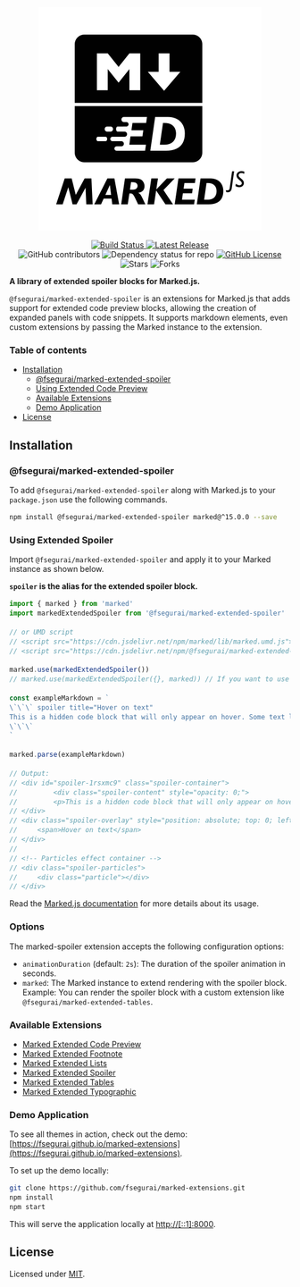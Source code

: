 <p align="center">
  <img alt="Marked Extensions Logo" src="https://raw.githubusercontent.com/fsegurai/marked-extensions/main/demo/public/marked-extensions.svg">
</p>

<p align="center">
  <a href="https://github.com/fsegurai/marked-extensions/actions/workflows/release-library.yml">
      <img src="https://github.com/fsegurai/marked-extensions/actions/workflows/release-library.yml/badge.svg"
          alt="Build Status">
  </a>
  <a href="https://www.npmjs.org/package/@fsegurai/marked-extended-spoiler">
      <img src="https://img.shields.io/npm/v/@fsegurai/marked-extended-spoiler.svg"
          alt="Latest Release">
  </a>
  <br>
  <img alt="GitHub contributors" src="https://img.shields.io/github/contributors/fsegurai/marked-extensions">
  <img alt="Dependency status for repo" src="https://img.shields.io/librariesio/github/fsegurai/marked-extensions">
  <a href="https://opensource.org/licenses/MIT">
    <img alt="GitHub License" src="https://img.shields.io/github/license/fsegurai/marked-extensions">
  </a>
  <br>
  <img alt="Stars" src="https://img.shields.io/github/stars/fsegurai/marked-extensions?style=square&labelColor=343b41"/> 
  <img alt="Forks" src="https://img.shields.io/github/forks/fsegurai/marked-extensions?style=square&labelColor=343b41"/>
</p>

**A library of extended spoiler blocks for Marked.js.**

`@fsegurai/marked-extended-spoiler` is an extensions for Marked.js that adds support for extended code preview blocks, allowing the creation of expanded panels with code snippets. It supports markdown elements, even custom extensions by passing the Marked instance to the extension. 

### Table of contents

- [Installation](#installation)
    - [@fsegurai/marked-extended-spoiler](#fseguraimarked-extended-spoiler)
    - [Using Extended Code Preview](#using-extended-code-preview)
    - [Available Extensions](#available-extensions)
    - [Demo Application](#demo-application)
- [License](#license)

## Installation

### @fsegurai/marked-extended-spoiler

To add `@fsegurai/marked-extended-spoiler` along with Marked.js to your `package.json` use the following commands.

```bash
npm install @fsegurai/marked-extended-spoiler marked@^15.0.0 --save
```

### Using Extended Spoiler

Import `@fsegurai/marked-extended-spoiler` and apply it to your Marked instance as shown below.

**`spoiler`  is the alias for the extended spoiler block.**

```javascript
import { marked } from 'marked'
import markedExtendedSpoiler from '@fsegurai/marked-extended-spoiler'

// or UMD script
// <script src="https://cdn.jsdelivr.net/npm/marked/lib/marked.umd.js"></script>
// <script src="https://cdn.jsdelivr.net/npm/@fsegurai/marked-extended-spoiler/lib/index.umd.js"></script>

marked.use(markedExtendedSpoiler())
// marked.use(markedExtendedSpoiler({}, marked)) // If you want to use a custom Marked instance)

const exampleMarkdown = `
\`\`\` spoiler title="Hover on text"
This is a hidden code block that will only appear on hover. Some text later it will be all over again and again, so be sure that it will work
\`\`\`
`

marked.parse(exampleMarkdown)

// Output:
// <div id="spoiler-1rsxmc9" class="spoiler-container">
//         <div class="spoiler-content" style="opacity: 0;">
//         <p>This is a hidden code block that will only appear on hover. Some text later it will be all over again and again, so be sure that it will work</p>
// </div>
// <div class="spoiler-overlay" style="position: absolute; top: 0; left: 0; width: 100%; height: 100%; background: rgba(0, 0, 0, 0.3); display: flex; justify-content: center; align-items: center; color: white; font-weight: bold; pointer-events: none;">
//     <span>Hover on text</span>
// </div>
//
// <!-- Particles effect container -->
// <div class="spoiler-particles">
//     <div class="particle"></div>
// </div>
```

Read the [Marked.js documentation](https://marked.js.org/) for more details about its usage.

### Options

The marked-spoiler extension accepts the following configuration options:

* `animationDuration` (default: `2s`): The duration of the spoiler animation in seconds.
* `marked`: The Marked instance to extend rendering with the spoiler block. Example: You can render the spoiler block with a custom extension like `@fsegurai/marked-extended-tables`.

### Available Extensions

- [Marked Extended Code Preview](https://github.com/fsegurai/marked-extensions/tree/main/packages/marked-extended-code-preview)
- [Marked Extended Footnote](https://github.com/fsegurai/marked-extensions/tree/main/packages/marked-extended-footnote)
- [Marked Extended Lists](https://github.com/fsegurai/marked-extensions/tree/main/packages/marked-extended-lists)
- [Marked Extended Spoiler](https://github.com/fsegurai/marked-extensions/tree/main/packages/marked-extended-spoiler)
- [Marked Extended Tables](https://github.com/fsegurai/marked-extensions/tree/main/packages/marked-extended-tables)
- [Marked Extended Typographic](https://github.com/fsegurai/marked-extensions/tree/main/packages/marked-extended-typographic)

### Demo Application

To see all themes in action, check out the
demo: [https://fsegurai.github.io/marked-extensions](https://fsegurai.github.io/marked-extensions).

To set up the demo locally:

```bash
git clone https://github.com/fsegurai/marked-extensions.git
npm install
npm start
```

This will serve the application locally at [http://[::1]:8000](http://[::1]:8000).

## License

Licensed under [MIT](https://opensource.org/licenses/MIT).